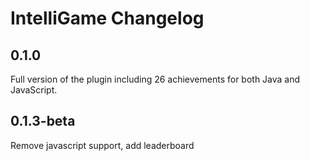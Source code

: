 <!-- Keep a Changelog guide -> https://keepachangelog.com -->

# IntelliGame Changelog

## 0.1.0

Full version of the plugin including 26 achievements for both Java and JavaScript.

## 0.1.3-beta

Remove javascript support, add leaderboard